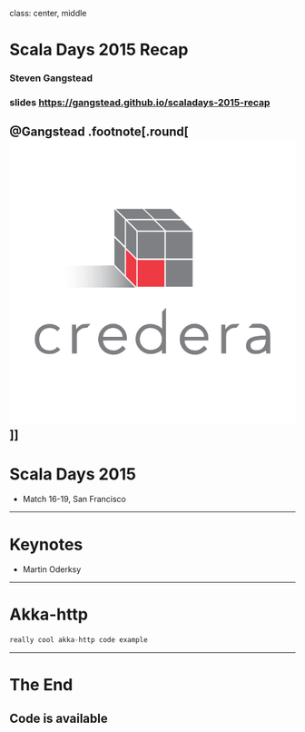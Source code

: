 class: center, middle

# Scala Days 2015 Recap
### Steven Gangstead
### slides https://gangstead.github.io/scaladays-2015-recap
@Gangstead
.footnote[.round[![:scale 20%](slides/credera.jpg)]]
---

# Scala Days 2015

- Match 16-19, San Francisco

---

# Keynotes

- Martin Oderksy

---

# Akka-http

```scala
really cool akka-http code example
```
---

# The End
## Code is available
